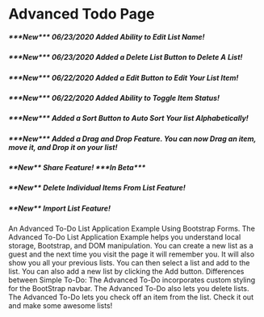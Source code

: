 # Advanced Todo Page
<h5>***New*** 06/23/2020 Added Ability to Edit List Name!<h5>
<h5>***New*** 06/23/2020 Added a Delete List Button to Delete A List!<h5>
<h5>***New*** 06/22/2020 Added a Edit Button to Edit Your List Item!</h5>
<h5>***New*** 06/22/2020 Added Ability to Toggle Item Status!</h5>
<h5>***New*** Added a Sort Button to Auto Sort Your list Alphabetically!</h5>
<h5>***New*** Added a Drag and Drop Feature. You can now Drag an item, move it, and Drop it on your list!</h5>
<h5>**New** Share Feature! ***In Beta***</h5>
<h5>**New** Delete Individual Items From List Feature!</h5>
<h5>**New** Import List Feature!</h5>
                                       
<p>An Advanced To-Do List Application Example Using Bootstrap Forms. The Advanced To-Do List Application Example helps you understand local storage, Bootstrap, and DOM manipulation. You can create a new list as a guest and the next time you visit the page it will remember you. It will also show you all your previous lists. You can then select a list and add to the list. You can also add a new list by clicking the Add button. Differences between Simple To-Do: The Advanced To-Do incorporates custom styling for the BootStrap navbar. The Advanced To-Do also lets you delete lists. The Advanced To-Do lets you check off an item from the list. Check it out and make some awesome lists!</p>
